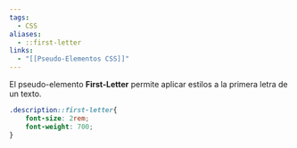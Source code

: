 ```yaml
---
tags:
  - CSS
aliases:
  - ::first-letter
links:
  - "[[Pseudo-Elementos CSS]]"
---
```

El pseudo-elemento **First-Letter** permite aplicar estilos a la primera letra de un texto.
```css
.description::first-letter{
	font-size: 2rem;
	font-weight: 700;
}
```